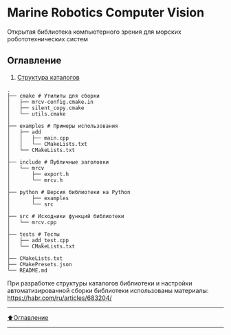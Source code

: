 # Marine Robotics Computer Vision
Открытая библиотека компьютерного зрения для морских робототехнических систем

## Оглавление
1. [Структура каталогов](#Структура-каталогов)

```
.
├── cmake # Утилиты для сборки
│   ├── mrcv-config.cmake.in
│   ├── silent_copy.cmake
│   └── utils.cmake
│
├── examples # Примеры использования
│   ├── add
│   │	├── main.cpp
│   │	└── CMakeLists.txt
│   └── CMakeLists.txt
│
├── include # Публичные заголовки
│   └── mrcv
│   	├── export.h
│   	└── mrcv.h
│
├── python # Версия библиотеки на Python
│		├── examples
│		└── src
│
├── src # Исходники функций библиотеки
│	└── mrcv.cpp
│
├── tests # Тесты
│	├── add_test.cpp
│	└── CMakeLists.txt
│
├── CMakeLists.txt
├── CMakePresets.json
└── README.md
```

При разработке структуры каталогов библиотеки и настройки автоматизированной сборки библиотеки использованы материалы: https://habr.com/ru/articles/683204/
____
[:arrow_up:Оглавление](#Оглавление)
____